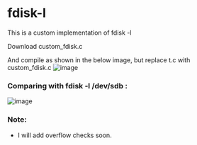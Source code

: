 # fdisk-l

This is a custom implementation of fdisk -l

Download custom_fdisk.c

And compile as shown in the below image, but replace t.c with custom_fdisk.c
![image](https://github.com/user-attachments/assets/547d3f77-de24-4b58-9c51-d82d6d4e9677)


### Comparing with fdisk -l /dev/sdb : 

![image](https://github.com/user-attachments/assets/6e845d72-2fd1-465d-9ee4-3d0a56596a93)

### Note:

+ I will add overflow checks soon.

